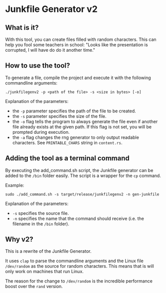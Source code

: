 # Junkfile Generator v2

## What is it?
With this tool, you can create files filled with random characters. This can help you fool some teachers in school: "Looks like the presentation is corrupted, I will have do do it another time." 

## How to use the tool?

To generate a file, compile the project and execute it with the following commandline arguments:

```
./junkfilegenv2 -p <path of the file> -s <size in bytes> [-o]
```

Explanation of the parameters:

- the `-p` parameter specifies the path of the file to be created.
- the `-s` parameter specifies the size of the file.
- the `-o` flag tells the program to always generate the file even if another file already exists at the given path. If this flag is not set, you will be prompted during execution.
- the `-a` flag changes the rng generator to only output readable characters. See `PRINTABLE_CHARS` string in `content.rs`.


## Adding the tool as a terminal command

By executing the add_command.sh script, the Junkfile generator can be added to the `/bin` folder easily. The script is a wrapper for the `cp` command.

Example:
```
sudo ./add_command.sh -s target/release/junkfilegenv2 -n gen-junkfile
```

Explanation of the parameters:
- `-s` specifies the source file.
- `-n` specifies the name that the command should receive (i.e. the filename in the `/bin` folder).


## Why v2?
This is a rewrite of the Junkfile Generator.

It uses `clap` to parse the commandline arguments and the Linux file `/dev/random` as the source for random characters.
This means that is will only work on machines that run Linux.

The reason for the change to `/dev/random` is the incredible performance boost over the `rand` version.
